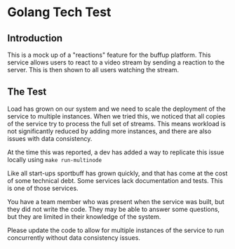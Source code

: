 # Golang Tech Test

## Introduction

This is a mock up of a "reactions" feature for the buffup platform.
This service allows users to react to a video stream by sending a reaction to the server.
This is then shown to all users watching the stream.

## The Test

Load has grown on our system and we need to scale the deployment of the service to multiple instances.
When we tried this, we noticed that all copies of the service try to process the full set of streams.
This means workload is not significantly reduced by adding more instances, and there are also issues with data consistency.

At the time this was reported, a dev has added a way to replicate this issue locally using `make run-multinode`

Like all start-ups sportbuff has grown quickly, and that has come at the cost of some technical debt.
Some services lack documentation and tests. This is one of those services.

You have a team member who was present when the service was built, but they did not write the code.
They may be able to answer some questions, but they are limited in their knowledge of the system.

Please update the code to allow for multiple instances of the service to run concurrently without data consistency issues.
